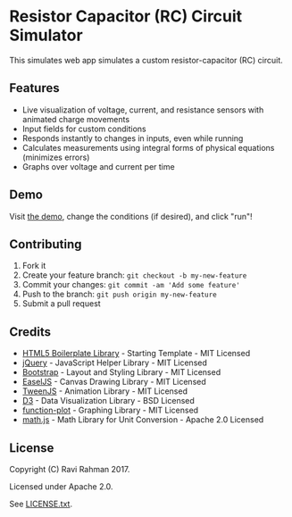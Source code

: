 # Resistor Capacitor (RC) Circuit Simulator
This simulates web app simulates a custom resistor-capacitor (RC) circuit.

## Features
* Live visualization of voltage, current, and resistance sensors with animated charge movements
* Input fields for custom conditions
* Responds instantly to changes in inputs, even while running
* Calculates measurements using integral forms of physical equations (minimizes errors)
* Graphs over voltage and current per time
## Demo
Visit [the demo](https://ravirahman.github.io/RC-Circuit-Simulator/), change the conditions (if desired), and click "run"!
## Contributing
1. Fork it
2. Create your feature branch: `git checkout -b my-new-feature`
3. Commit your changes: `git commit -am 'Add some feature'`
4. Push to the branch: `git push origin my-new-feature`
5. Submit a pull request
## Credits
* [HTML5 Boilerplate Library](https://html5boilerplate.com/) - Starting Template - MIT Licensed
* [jQuery](https://github.com/jquery/jquery) - JavaScript Helper Library - MIT Licensed
* [Bootstrap](https://getbootstrap.com) - Layout and Styling Library - MIT Licensed
* [EaselJS](https://github.com/CreateJS/EaselJS) - Canvas Drawing Library - MIT Licensed
* [TweenJS](https://github.com/CreateJS/TweenJS) - Animation Library - MIT Licensed
* [D3](https://github.com/d3/d3) - Data Visualization Library - BSD Licensed
* [function-plot](https://github.com/maurizzzio/function-plot/) - Graphing Library - MIT Licensed 
* [math.js](https://github.com/josdejong/mathjs) - Math Library for Unit Conversion  - Apache 2.0 Licensed
## License
Copyright (C) Ravi Rahman 2017.

Licensed under Apache 2.0.

See [LICENSE.txt](LICENSE.txt).